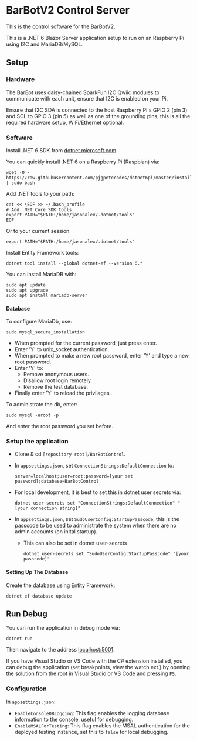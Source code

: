 # BarBotV2 Control Server 

This is the control software for the BarBotV2. 

This is a .NET 6 Blazor Server application setup to run on an Raspberry Pi using I2C and MariaDB/MySQL. 

## Setup 

### Hardware

The BarBot uses daisy-chained SparkFun I2C Qwiic modules to communicate with each unit, ensure that I2C is enabled on your Pi. 

Ensure that I2C SDA is connected to the host Raspberry Pi's GPIO 2 (pin 3) and SCL to GPIO 3 (pin 5) as well as one of the grounding pins, this is all the required hardware setup, WiFi/Ethernet optional. 


### Software

Install .NET 6 SDK from [dotnet.microsoft.com](https://dotnet.microsoft.com/en-us/download/dotnet/6.0).

You can quickly install .NET 6 on a Raspberry Pi (Raspbian) via: 
```
wget -O - https://raw.githubusercontent.com/pjgpetecodes/dotnet6pi/master/install.sh | sudo bash
```

Add .NET tools to your path: 
```
cat << \EOF >> ~/.bash_profile
# Add .NET Core SDK tools
export PATH="$PATH:/home/jasonalex/.dotnet/tools"
EOF
```

Or to your current session:
```
export PATH="$PATH:/home/jasonalex/.dotnet/tools"
```

Install Entity Framework tools:
```
dotnet tool install --global dotnet-ef --version 6.*
```

You can install MariaDB with:
```
sudo apt update
sudo apt upgrade
sudo apt install mariadb-server
```

#### Database 

To configure MariaDb, use:
```
sudo mysql_secure_installation
```
- When prompted for the current password, just press enter. 
- Enter 'Y' to unix_socket authentication. 
- When prompted to make a new root password, enter 'Y' and type a new root password. 
- Enter 'Y' to:
    - Remove anonymous users.
    - Disallow root login remotely. 
    - Remove the test database. 
- Finally enter 'Y' to reload the privilages. 

To administrate the db, enter: 
```
sudo mysql -uroot -p
```
And enter the root password you set before. 

### Setup the application 

- Clone & cd `[repository root]/BarBotControl`. 
- In `appsettings.json`, set `ConnectionStrings:DefaultConnection` to:
    ```
    server=localhost;user=root;password=[your set password];database=BarBotControl
    ```
- For local development, it is best to set this in dotnet user secrets via:
    ```
    dotnet user-secrets set "ConnectionStrings:DefaultConnection" "[your connection string]"
    ```

- In `appsettings.json`, set `SudoUserConfig:StartupPasscode`, this is the passcode to be used to administrate the system when there are no admin accounts (on inital startup). 
    - This can also be set in dotnet user-secrets
        ```
        dotnet user-secrets set "SudoUserConfig:StartupPasscode" "[your passcode]"
        ```

#### Setting Up The Database 
Create the database using Entity Framework: 
```
dotnet ef database update
```

## Run Debug 

You can run the application in debug mode via:
```
dotnet run
```

Then navigate to the address [localhost:5001](https://localhost:5001).

If you have Visual Studio or VS Code with the C# extension installed, you can debug the application (set breakpoints, view the watch ext.) by opening the solution from the root in Visual Studio or VS Code and pressing `F5`. 

### Configuration

In `appsettings.json`:

- `EnableConsoleDBLogging`: This flag enables the logging database information to the console, useful for debugging. 
- `EnableMSALForTesting`: This flag enables the MSAL authentication for the deployed testing instance, set this to `false` for local debugging. 
